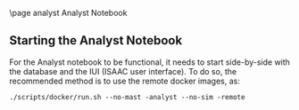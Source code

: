 \page analyst Analyst Notebook



Starting the Analyst Notebook
-----------------------------------

For the Analyst notebook to be functional, it needs to start side-by-side with the database and the IUI (ISAAC user interface).
To do so, the recommended method is to use the remote docker images, as:

	./scripts/docker/run.sh --no-mast -analyst --no-sim -remote

